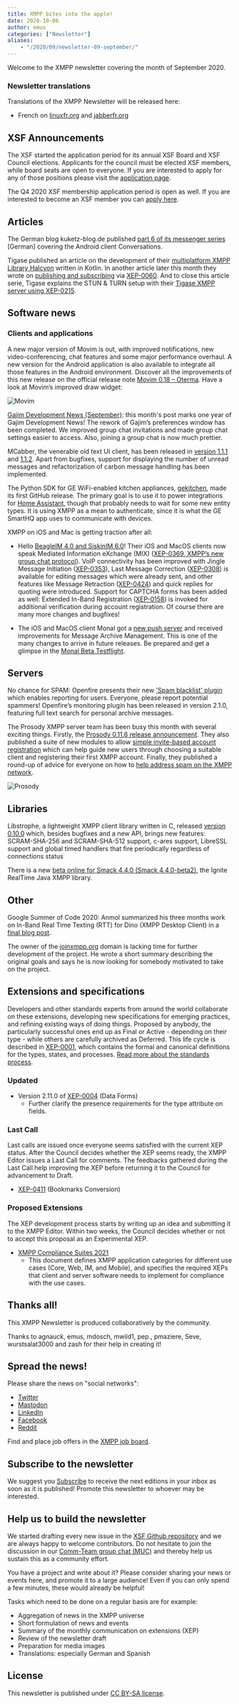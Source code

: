 ```yaml
---
title: XMPP bites into the apple!
date: 2020-10-06
author: emus
categories: ["Newsletter"]
aliases:
    - "/2020/09/newsletter-09-september/"
---
```


Welcome to the XMPP newsletter covering the month of September 2020.

### Newsletter translations

Translations of the XMPP Newsletter will be released here:

- French on [linuxfr.org](https://linuxfr.org/tags/xmpp/public) and [jabberfr.org](https://news/jabberfr.org/category/newsletter/)

## XSF Announcements

The XSF started the application period for its annual XSF Board and XSF Council elections. Applicants for the council must be elected XSF members, while board seats are open to everyone. If you are interested to apply for any of those positions please visit the [application page](https://wiki.xmpp.org/web/Board_and_Council_Elections_2020).

The Q4 2020 XSF membership application period is open as well. If you are interested to become an XSF member you can [apply here](https://wiki.xmpp.org/web/Membership_Applications_Q4_2020).

## Articles

The German blog kuketz-blog.de published [part 6 of its messenger series](https://www.kuketz-blog.de/conversations-messaging-ueber-das-xmpp-protokoll-messenger-teil6/) [German] covering the Android client Conversations.

Tigase published an article on the development of their [multiplatform XMPP Library Halcyon](https://tigase.net/halcyon-a-look-at-halcyon/) written in Kotlin. 
In another article later this month they wrote on [publishing and subscribing](https://tigase.net/halcyon-publishing-and-subscribing-with-halcyon/) via [XEP-0060](https://xmpp.org/extensions/xep-0060.html). And to close this article serie, Tigase explains the STUN & TURN setup with their [Tigase XMPP server using XEP-0215](https://tigase.net/tigase-server-with-stun-turn).

## Software news

### Clients and applications

A new major version of Movim is out, with improved notifications, new video-conferencing, chat features and some major performance overhaul. A new version for the Android application is also available to integrate all those features in the Android environment. Discover all the improvements of this new release on the official release note [Movim 0.18 – Oterma](https://nl.movim.eu/?node/pubsub.movim.eu/Movim/11655111-e7ad-4e0c-975c-3c78755d22aa). Have a look at Movim’s improved draw widget:

![Movim](/images/newsletter/september2020/movim.png "Movim")

[Gajim Development News (September)](https://gajim.org/post/2020-09-27-development-news-september/): this month's post marks one year of Gajim Development News! The rework of Gajim’s preferences window has been completed. We improved group chat invitations and made group chat settings easier to access. Also, joining a group chat is now much prettier.

MCabber, the venerable old text UI client, has been released in [version 1.1.1](https://github.com/McKael/mcabber/releases/tag/1.1.1) and [1.1.2](https://github.com/McKael/mcabber/releases/tag/1.1.2). Apart from bugfixes, support for displaying the number of unread messages and refactorization of carbon message handling has been implemented.

The Python SDK for GE WiFi-enabled kitchen appliances, [gekitchen](https://github.com/ajmarks/gekitchen), made its first GitHub release. The primary goal is to use it to power integrations for [Home Assistant](https://www.home-assistant.io/), though that probably needs to wait for some new entity types. It is using XMPP as a mean to authenticate, since it is what the GE SmartHQ app uses to communicate with devices.

XMPP on iOS and Mac is getting traction after all:

- Hello [BeagleIM 4.0 and SiskinIM 6.0](https://tigase.net/beagleim-4.0-and-siskin-6.0-released/)! Their iOS and MacOS clients now speak Mediated Information eXchange (MIX) ([XEP-0369, XMPP’s new group chat protocol](https://xmpp.org/extensions/xep-0369.html)). VoIP connectivity has been improved with Jingle Message Initiation ([XEP-0353](https://xmpp.org/extensions/xep-0353.html)), Last Message Correction ([XEP-0308](https://xmpp.org/extensions/xep-0308.html)) is available for editing messages which were already sent, and other features like Message Retraction ([XEP-0424](https://xmpp.org/extensions/xep-0424.html)) and quick replies for quoting were introduced. Support for CAPTCHA forms has been added as well: Extended In-Band Registration ([XEP-0158](https://xmpp.org/extensions/xep-0158.html)) is invoked for additional verification during account registration. Of course there are many more changes and bugfixes! 

- The iOS and MacOS client Monal got a [new push server](https://monal.im/blog/monal-push-server-upgrade/) and received improvements for Message Archive Management. This is one of the many changes to arrive in future releases. Be prepared and get a glimpse in the [Monal Beta Testflight](https://monal.im/blog/news-betas-up-for-4-8/).

## Servers

No chance for SPAM: Openfire presents their new ['Spam blacklist' plugin](https://discourse.igniterealtime.org/t/new-openfire-plugin-to-help-reduce-spam/88730) which enables reporting for users. Everyone, please report potential spammers!  Openfire’s monitoring plugin has been released in version 2.1.0, featuring full text search for personal archive messages. 

The Prosody XMPP server team has been busy this month with several exciting things. Firstly, the [Prosody 0.11.6 release announcement](https://blog.prosody.im/prosody-0.11.6-released/). They also published a suite of new modules to allow [simple invite-based account registration](https://blog.prosody.im/great-invitations/) which can help guide new users through choosing a suitable client and registering their first XMPP account. Finally, they published a round-up of advice for everyone on how to [help address spam on the XMPP network](https://blog.prosody.im/simple-anti-spam-tips/).

![Prosody](/images/newsletter/september2020/Prosody_invite-flow-manual.png "Prosody")


## Libraries

Libstrophe, a lightweight XMPP client library written in C, released [version 0.10.0](https://github.com/strophe/libstrophe/releases/tag/0.10.0) which, besides bugfixes and a new API, brings new features: SCRAM-SHA-256 and SCRAM-SHA-512 support, c-ares support, LibreSSL support and global timed handlers that fire periodically regardless of connections status

There is a new [beta online for Smack 4.4.0 (Smack 4.4.0-beta2)](https://discourse.igniterealtime.org/t/smack-4-4-0-beta2-released/88804), the Ignite RealTime Java XMPP library.

## Other

Google Summer of Code 2020: Anmol summarized his three months work on In-Band Real Time Texting (RTT) for Dino (XMPP Desktop Client) in a [final blog post](https://wolfieanmol.github.io/gsoc-blog/gsoc-2020-ends/).

The owner of the [joinxmpp.org](https://joinxmpp.org) domain is lacking time for further development of the project. He wrote a short summary describing the original goals and says he is now looking for somebody motivated to take on the project.

## Extensions and specifications

Developers and other standards experts from around the world collaborate on these extensions, developing new specifications for emerging practices, and refining existing ways of doing things. Proposed by anybody, the particularly successful ones end up as Final or Active - depending on their type - while others are carefully archived as Deferred. This life cycle is described in [XEP-0001](https://xmpp.org/extensions/xep-0001.html), which contains the formal and canonical definitions for the types, states, and processes. [Read more about the standards process](https://xmpp.org/about/standards-process.html).

### Updated

-   Version 2.11.0 of [XEP-0004](https://xmpp.org/extensions/xep-0004.html) (Data Forms)
    -   Further clarify the presence requirements for the type attribute on fields.

### Last Call

Last calls are issued once everyone seems satisfied with the current XEP status. After the Council decides whether the XEP seems ready, the XMPP Editor issues a Last Call for comments. The feedbacks gathered during the Last Call help improving the XEP before returning it to the Council for advancement to Draft.

-   [XEP-0411](https://xmpp.org/extensions/xep-0411.html) (Bookmarks Conversion)

### Proposed Extensions

The XEP development process starts by writing up an idea and submitting it to the XMPP Editor. Within two weeks, the Council decides whether or not to accept this proposal as an Experimental XEP.

-   [XMPP Compliance Suites 2021](https://xmpp.org/extensions/inbox/cs-2021.html)
    -   This document defines XMPP application categories for different use cases (Core, Web, IM, and Mobile), and specifies the required XEPs that client and server software needs to implement for compliance with the use cases.

## Thanks all!

This XMPP Newsletter is produced collaboratively by the community.

Thanks to agnauck, emus, mdosch, mwild1, pep., pmaziere, Seve, wurstsalat3000 and zash for their help in creating it!

## Spread the news!

Please share the news on "social networks":

* [Twitter](https://twitter.com/xmpp)
* [Mastodon](https://fosstodon.org/@xmpp/)
* [LinkedIn](https://www.linkedin.com/company/xmpp-standards-foundation/)
* [Facebook](https://www.facebook.com/jabber/)
* [Reddit](https://www.reddit.com/r/xmpp/)

Find and place job offers in the [XMPP job board](https://xmpp.work/).

## Subscribe to the newsletter

We suggest you [Subscribe](https://tinyletter.com/xmpp) to receive the next editions in your inbox as soon as it is published! 
Promote this newsletter to whoever may be interested.

## Help us to build the newsletter

We started drafting every new issue in the [XSF Github repository](https://github.com/xsf/xmpp.org/pulls) and we are 
always happy to welcome contributors. Do not hesitate to join the discussion in our [Comm-Team group chat (MUC)](xmpp:commteam@muc.xmpp.org?join) 
and thereby help us sustain this as a community effort. 

You have a project and write about it? Please consider sharing your news or events here, and promote it to a large audience! 
Even if you can only spend a few minutes, these would already be helpful!

Tasks which need to be done on a regular basis are for example:

- Aggregation of news in the XMPP universe
- Short formulation of news and events
- Summary of the monthly communication on extensions (XEP)
- Review of the newsletter draft
- Preparation for media images
- Translations: especially German and Spanish

## License

This newsletter is published under [CC BY-SA license](https://creativecommons.org/licenses/by-sa/4.0/).
